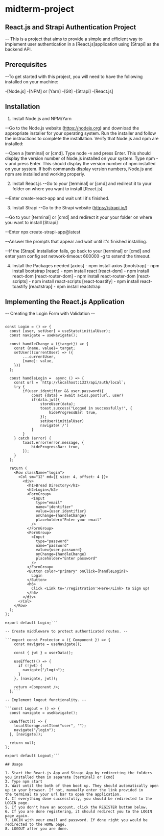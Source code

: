 # midterm-project
## React.js and Strapi Authentication Project

-- This is a project that aims to provide a simple and efficient way to implement user authentication in a [React.js]application using [Strapi] as the backend API.

## Prerequisites

--To get started with this project, you will need to have the following installed on your machine:

-[Node.js]
-[NPM] or [Yarn]
-[Git]
-[Strapi]
-[React.js]

## Installation

1. Install Node.js and NPM/Yarn

--Go to the Node.js website (https://nodejs.org) and download the appropriate installer for your operating system.
Run the installer and follow the instructions to complete the installation.
Verify that Node.js and npm are installed:

--Open a [terminal] or [cmd].
Type node -v and press Enter. This should display the version number of Node.js installed on your system.
Type npm -v and press Enter. This should display the version number of npm installed on your system.
If both commands display version numbers, Node.js and npm are installed and working properly.

2. Install React.js
--Go to your [terminal] or [cmd] and redirect it to your folder on where you want to install [React.js]

--Enter create-react-app <project-name-here> and wait until it's finished.

3. Install Strapi
--Go to the Strapi website (https://strapi.io/)

--Go to your [terminal] or [cmd] and redirect it your your folder on where you want to install [Strapi]

--Enter npx create-strapi-app@latest <project-name-here>

--Answer the prompts that appear and wait until it's finished installing.

--If the [Strapi] installation fails, go back to your [terminal] or [cmd] and enter yarn config set network-timeout 600000 -g
to extend the timeout.

4. Install the Packages needed
[axios] - npm install axios
[bootstrap] - npm install bootstrap
[react] - npm install react
[react-dom] - npm install react-dom
[react-router-dom] - npm install react-router-dom
[react-scripts] - npm install react-scripts
[react-toastify] - npm install react-toastify
[reactstrap] - npm install reactstrap

## Implementing the React.js Application
-- Creating the Login Form with Validation --

```const initialUser = { password: "", identifier: "" };

const Login = () => {
  const [user, setUser] = useState(initialUser);
  const navigate = useNavigate();

  const handleChange = ({target}) => {
    const {name, value}= target;
    setUser((currentUser) => ({
        ...currentUser,
        [name]: value,
    }))
  };

  const handleLogin =  async () => {
    const url = `http://localhost:1337/api/auth/local`;
    try {
        if(user.identifier && user.password){
            const {data} = await axios.post(url, user)
            if(data.jwt){
                storeUser(data);
                toast.success("Logged in successfully!", {
                    hideProgressBar: true,
                });
                setUser(initialUser)
                navigate('/')
            }
        }
    } catch (error) {
        toast.error(error.message, {
            hideProgressBar: true,
        });  
    }
  };

  return (
    <Row className="login">
      <Col sm="12" md={{ size: 4, offset: 4 }}>
        <div>
          <h1>Bread Directory</h1>
          <h2>Login</h2>
          <FormGroup>
            <Input
              type="email"
              name="identifier"
              value={user.identifier}
              onChange={handleChange}
              placeholder="Enter your email"
            />
          </FormGroup>
          <FormGroup>
            <Input
              type="password"
              name="password"
              value={user.password}
              onChange={handleChange}
              placeholder="Enter password"
            />
          </FormGroup>
          <Button color="primary" onClick={handleLogin}>
            Login
          </Button>
          <h6>
            Click <Link to='/registration'>Here</Link> to Sign up!
          </h6>
        </div>
      </Col>
    </Row>
  );
};

export default Login;```

-- Create middleware to protect authenticated routes. --

```export const Protector = ({ Component }) => {
    const navigate = useNavigate();
  
    const { jwt } = userData();
  
    useEffect(() => {
      if (!jwt) {
        navigate("/login");
      }
    }, [navigate, jwt]);
  
    return <Component />;
  };```

-- Implement logout functionality. --

```const Logout = () => {
  const navigate = useNavigate();

  useEffect(() => {
    localStorage.setItem("user", "");
    navigate("/login");
  }, [navigate]);

  return null;
};

export default Logout;```

## Usage

1. Start the React.js App and Strapi App by redirecting the folders you installed them in separate [terminal] or [cmd]
2. Type npm start 
3. Wait until the both of them boot up. They should automatically open up in your browser. If not, manually enter the link provided in
the terminal to your url bar to open the application.
4. If everything done successfully, you should be redirected to the LOGIN page.
5. If you don't have an account, click the REGISTER button below.
6. If you are done registering, it should redirect you to the LOGIN page again.
7. LOGIN with your email and password. If done right you would be redirected to the HOME page.
8. LOGOUT after you are done.



